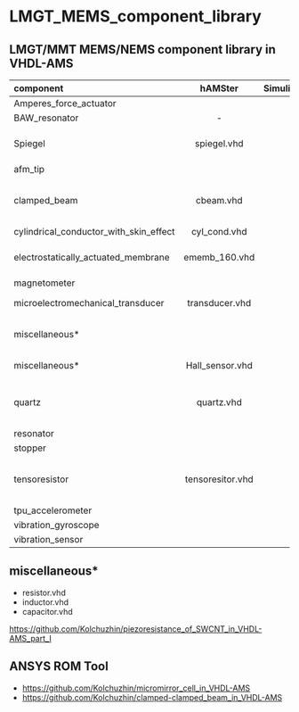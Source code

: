 # LMGT_MEMS_component_library

## LMGT/MMT MEMS/NEMS component library in VHDL-AMS

| component                              |    hAMSter       | Simulink |  TestBench   |                   description               |
|:---------------------------------------|:----------------:|:--------:|:------------:|:--------------------------------------------|
| Amperes_force_actuator                 |                  |          |              | in progress                                 |
| BAW_resonator                          |   -              |          |              | s2p file                                    |
| Spiegel                                | spiegel.vhd      |          |              | analytical model of micromirror             |
| afm_tip                                |                  |          |              | in progress                                 |
| clamped_beam                           | cbeam.vhd        |          |              | VHDL-AMS generated code from ANSYS          |
| cylindrical_conductor_with_skin_effect | cyl_cond.vhd     |          |              | in progress                                 |
| electrostatically_actuated_membrane    | ememb_160.vhd    |          |              | generated by ANSYS ROM Tool                 |
| magnetometer                           |                  |          |              | in progress                                 |
| microelectromechanical_transducer      | transducer.vhd   |          |              | analytical model                            |
| miscellaneous*                         |                  |          |              | resistor, inductor, capacitor               |
| miscellaneous*                         | Hall_sensor.vhd  |          | SystemVision | Hall sensor: HS-420                         |
| quartz                                 | quartz.vhd       |          |              | equivalent RLC circuit (BDV), 2nd ODE, H(s) |
| resonator                              |                  |          |              | in progress                                 |
| stopper                                |                  |          |              | in progress                                 |
| tensoresistor                          | tensoresitor.vhd |          |              | analytical model of Me-tensoresistor        |
| tpu_accelerometer                      |                  |          |              | in progress                                 |
| vibration_gyroscope                    |                  |          |              | in progress                                 |
| vibration_sensor                       |                  |          |              | in progress                                 |

## miscellaneous*

* resistor.vhd
* inductor.vhd
* capacitor.vhd 


https://github.com/Kolchuzhin/piezoresistance_of_SWCNT_in_VHDL-AMS_part_I

## ANSYS ROM Tool
* https://github.com/Kolchuzhin/micromirror_cell_in_VHDL-AMS
* https://github.com/Kolchuzhin/clamped-clamped_beam_in_VHDL-AMS
